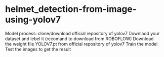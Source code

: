 # helmet_detection-from-image-using-yolov7

Model process:
clone/download official repository of yolov7
Downlaod your dataset and lebel it (recomand to download from ROBOFLOW)
Download the weight file YOLOV7.pt from official repository of yolov7 
Train the model
Test the images to get the result
